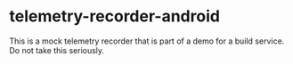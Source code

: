 # telemetry-recorder-android
This is a mock telemetry recorder that is part of a demo for a build service. Do not take this seriously.
